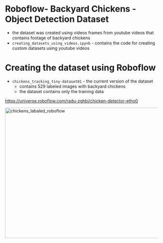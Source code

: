 # Roboflow- Backyard Chickens - Object Detection Dataset
 * the dataset was created using videos frames from youtube videos that contains footage of backyard chickens
 * `creating_datasets_using_videos.ipynb` - contains the code for creating custom datasets using youtube videos 



# Creating the dataset using Roboflow 
 * `chickens_tracking_tiny-dataset01` - the current version of the dataset
   * contains 529 labeled images with backyard chickens
   * the dataset contains only the training data


https://universe.roboflow.com/radu-zghbi/chicken-detector-etho0


<img width="946" height="430" alt="chickens_labaled_roboflow" src="https://github.com/user-attachments/assets/f1f5802d-0fd4-4b13-bf1d-d76f2fa3e4e4" />
